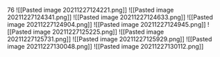 76
[](file://C:/Users/cheda/Videos/14830409/76/14830409_76_0.mp4)
![[Pasted image 20211227124221.png]]
![[Pasted image 20211227124341.png]]
![[Pasted image 20211227124633.png]]
![[Pasted image 20211227124904.png]]
![[Pasted image 20211227124945.png]]
![[Pasted image 20211227125225.png]]
![[Pasted image 20211227125731.png]]
![[Pasted image 20211227125929.png]]
![[Pasted image 20211227130048.png]]
![[Pasted image 20211227130112.png]]
